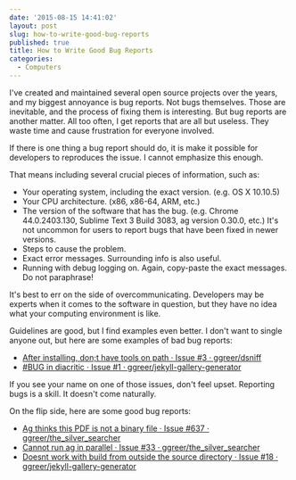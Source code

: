 ```yaml
---
date: '2015-08-15 14:41:02'
layout: post
slug: how-to-write-good-bug-reports
published: true
title: How to Write Good Bug Reports
categories:
  - Computers
---
```


I've created and maintained several open source projects over the years, and my biggest annoyance is bug reports. Not bugs themselves. Those are inevitable, and the process of fixing them is interesting. But bug reports are another matter. All too often, I get reports that are all but useless. They waste time and cause frustration for everyone involved.

If there is one thing a bug report should do, it is make it possible for developers to reproduces the issue. I cannot emphasize this enough. 

That means including several crucial pieces of information, such as:

- Your operating system, including the exact version. (e.g. OS X 10.10.5)
- Your CPU architecture. (x86, x86-64, ARM, etc.)
- The version of the software that has the bug. (e.g. Chrome 44.0.2403.130, Sublime Text 3 Build 3083, ag version 0.30.0, etc.) It's not uncommon for users to report bugs that have been fixed in newer versions.
- Steps to cause the problem.
- Exact error messages. Surrounding info is also useful.
- Running with debug logging on. Again, copy-paste the exact messages. Do not paraphrase!

It's best to err on the side of overcommunicating. Developers may be experts when it comes to the software in question, but they have no idea what your computing environment is like.

Guidelines are good, but I find examples even better. I don't want to single anyone out, but here are some examples of bad bug reports:

- [After installing, don;t have tools on path · Issue #3 · ggreer/dsniff](https://github.com/ggreer/dsniff/issues/3)
- [#BUG in diacritic · Issue #1 · ggreer/jekyll-gallery-generator](https://github.com/ggreer/jekyll-gallery-generator/issues/1)

If you see your name on one of those issues, don't feel upset. Reporting bugs is a skill. It doesn't come naturally.

On the flip side, here are some good bug reports:

- [Ag thinks this PDF is not a binary file · Issue #637 · ggreer/the_silver_searcher](https://github.com/ggreer/the_silver_searcher/issues/637)
- [Cannot run ag in parallel · Issue #33 · ggreer/the_silver_searcher](https://github.com/ggreer/the_silver_searcher/issues/33)
- [Doesnt work with build from outside the source directory · Issue #18 · ggreer/jekyll-gallery-generator](https://github.com/ggreer/jekyll-gallery-generator/issues/18)

